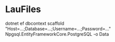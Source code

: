 # LauFiles

dotnet ef dbcontext scaffold "Host=...;Database=...;Username=...;Password=..." Npgsql.EntityFrameworkCore.PostgreSQL -o Data
